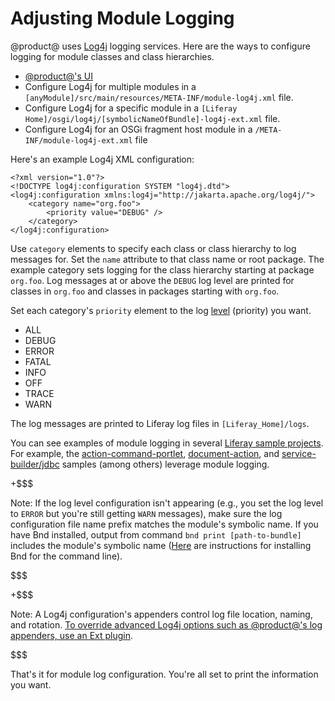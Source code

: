 # Adjusting Module Logging [](id=adjusting-module-logging)

@product@ uses [Log4j](http://logging.apache.org/log4j/1.2/) logging
services. Here are the ways to configure logging for module classes and class hierarchies.

-   [@product@'s UI](/discover/portal/-/knowledge_base/7-0/server-administration#log-levels)
-   Configure Log4j for multiple modules in a
    `[anyModule]/src/main/resources/META-INF/module-log4j.xml` file.
-   Configure Log4j for a specific module in a
    `[Liferay Home]/osgi/log4j/[symbolicNameOfBundle]-log4j-ext.xml` file.
-   Configure Log4j for an OSGi fragment host module in a
    `/META-INF/module-log4j-ext.xml` file

Here's an example Log4j XML configuration:

    <?xml version="1.0"?>
    <!DOCTYPE log4j:configuration SYSTEM "log4j.dtd">
    <log4j:configuration xmlns:log4j="http://jakarta.apache.org/log4j/">
        <category name="org.foo">
            <priority value="DEBUG" />
        </category>
    </log4j:configuration>

Use `category` elements to specify each class or class hierarchy to log messages
for. Set the `name` attribute to that class name or root package. The example
category sets logging for the class hierarchy starting at package `org.foo`. Log
messages at or above the `DEBUG` log level are printed for classes
in `org.foo` and classes in packages starting with `org.foo`.

Set each category's `priority` element to the log
[level](http://logging.apache.org/log4j/1.2/apidocs/org/apache/log4j/Level.html)
(priority) you want.

-   ALL
-   DEBUG
-   ERROR
-   FATAL
-   INFO
-   OFF
-   TRACE
-   WARN

The log messages are printed to Liferay log files in `[Liferay_Home]/logs`.

You can see examples of module logging in several
[Liferay sample projects](/develop/tutorials/-/knowledge_base/7-0/liferay-sample-modules).
For example, the [action-command-portlet](https://github.com/liferay/liferay-blade-samples/tree/master/gradle/apps/action-command-portlet),
[document-action](/develop/reference/-/knowledge_base/7-0/document-action), and
[service-builder/jdbc](/develop/reference/-/knowledge_base/7-0/service-builder-application-using-external-database-via-jdbc)
samples (among others) leverage module logging.

+$$$

Note: If the log level configuration isn't appearing (e.g., you set the log
level to `ERROR` but you're still getting `WARN` messages), make sure the log
configuration file name prefix matches the module's symbolic name. If you have
Bnd installed, output from command `bnd print [path-to-bundle]` includes the
module's symbolic name ([Here](https://github.com/bndtools/bnd/wiki/Install-bnd-on-the-command-line)
are instructions for installing Bnd for the command line).

$$$

+$$$

Note: A Log4j configuration's appenders control log file location, naming, and rotation.
[To override advanced Log4j options such as @product@'s log appenders, use an Ext plugin](/develop/tutorials/-/knowledge_base/7-0/advanced-customization-with-ext-plugins#using-advanced-configuration-files). 

$$$

That's it for module log configuration. You're all set to print the information
you want.
